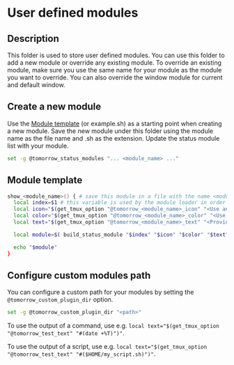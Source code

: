 # User defined modules

## Description 

This folder is used to store user defined modules.
You can use this folder to add a new module or override any existing module.
To override an existing module, make sure you use the same name for your module as the module you want to override.
You can also override the window module for current and default window.

## Create a new module

Use the [Module template](#module-template) (or example.sh) as a starting point when creating a new module.
Save the new module under this folder using the module name as the file name and .sh as the extension.
Update the status module list with your module.
```sh
set -g @tomorrow_status_modules "... <module_name> ..."

```

## Module template
```sh
show_<module_name>() { # save this module in a file with the name <module_name>.sh
  local index=$1 # this variable is used by the module loader in order to know the position of this module 
  local icon="$(get_tmux_option "@tomorrow_<module_name>_icon" "<Use an icon from [nerdfonts](https://www.nerdfonts.com/cheat-sheet)>")"
  local color="$(get_tmux_option "@tomorrow_<module_name>_color" "<Use one of the default theme colors (ex: $thm_orange), or provide a color code (ex: #ef9f76)>")"
  local text="$(get_tmux_option "@tomorrow_<module_name>_text" "<Provide the text that you want to be displayed>")"

  local module=$( build_status_module "$index" "$icon" "$color" "$text" )

  echo "$module"
}
```

## Configure custom modules path

You can configure a custom path for your modules by setting the `@tomorrow_custom_plugin_dir` option.
```sh 
set -g @tomorrow_custom_plugin_dir "<path>"
```

To use the output of a command, use e.g. `local text="$(get_tmux_option "@tomorrow_test_text" "#(date +%T)")"`.

To use the output of a script, use e.g. `local text="$(get_tmux_option "@tomorrow_test_text" "#($HOME/my_script.sh)")"`.
